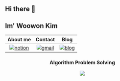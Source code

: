## Hi there 👋

## 		Im' Woowon Kim

|                           About me                           |                           Contact                            |                             Blog                             |
| :----------------------------------------------------------: | :----------------------------------------------------------: | :----------------------------------------------------------: |
| [![notion](https://img.shields.io/badge/Notion-676767?style=for-the-badge&logo=notion&logoColor=white)](https://woowon.notion.site/d9f311f4b91942fca9fa977da72aa59b) | [![gmail](https://img.shields.io/badge/Gmail-d14836?style=for-the-badge&logo=Gmail&logoColor=white)](mailto:﻿"dyffh1031@gmail.com) | [![blog](https://img.shields.io/badge/BLOG-2DB400?style=for-the-badge&logo=Naver&logoColor=white)](https://blog.naver.com/dyffh1031) |

<div align="center">
    <h3>
        Algorithm Problem Solving
    </h3>
    <img src="https://camo.githubusercontent.com/c930f15668d53d3293519aa744c7f12a06e1028d8567976b3c72c0d1e62d19b5/687474703a2f2f6d617a617373756d6e6964612e7774662f6170692f76322f67656e65726174655f62616467653f626f6a3d647966666831303331">
</div>
